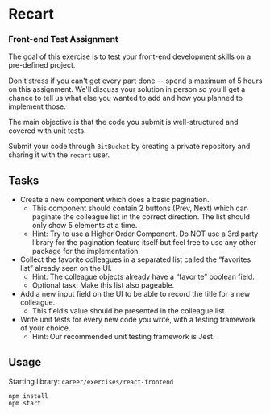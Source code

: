 # Recart 

### Front-end Test Assignment

The goal of this exercise is to test your front-end development skills on a pre-defined project. 

Don't stress if you can't get every part done -- spend a maximum of 5 hours on this assignment. We'll discuss your solution in person so you'll get a chance to tell us what else you wanted to add and how you planned to implement those.

The main objective is that the code you submit is well-structured and covered with unit tests.

Submit your code through `BitBucket` by creating a private repository and sharing it with the `recart` user.

## Tasks
- Create a new component which does a basic pagination.
  - This component should contain 2 buttons (Prev, Next) which can paginate the colleague list in the correct direction. The list should only show 5 elements at a time.
  - Hint: Try to use a Higher Order Component. Do NOT use a 3rd party library for the pagination feature itself but feel free to use any other package for the implementation.
- Collect the favorite colleagues in a separated list called the “favorites list” already seen on the UI.
  - Hint: The colleague objects already have a “favorite” boolean field.
  - Optional task: Make this list also pageable.
- Add a new input field on the UI to be able to record the title for a new colleague.
  - This field’s value should be presented in the colleague list.
- Write unit tests for every new code you write, with a testing framework of your choice.
  - Hint: Our recommended unit testing framework is Jest.

## Usage

Starting library: `career/exercises/react-frontend`

```
npm install
npm start
```
